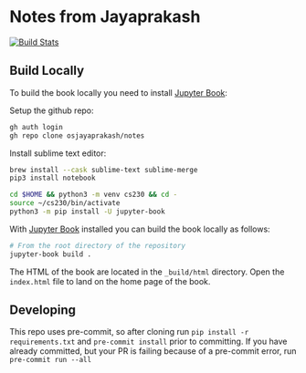 # Notes from Jayaprakash

[![Build Stats](https://github.com/osjayaprakash/notes/workflows/deploy-book/badge.svg)](https://github.com/osjayaprakash/notes/actions)


## Build Locally

To build the book locally you need to install [Jupyter Book](https://jupyterbook.org/en/stable/intro.html):

Setup the github repo:
```zsh
gh auth login 
gh repo clone osjayaprakash/notes
```

Install sublime text editor:
```zsh
brew install --cask sublime-text sublime-merge
pip3 install notebook
```

```zsh
cd $HOME && python3 -m venv cs230 && cd - 
source ~/cs230/bin/activate
python3 -m pip install -U jupyter-book
```

With [Jupyter Book](https://jupyterbook.org/en/stable/intro.html) installed you can build the book locally as follows:

```bash
# From the root directory of the repository
jupyter-book build .
```

The HTML of the book are located in the `_build/html` directory. Open the `index.html` file to land on the home page of the book.

## Developing

This repo uses pre-commit, so after cloning run `pip install -r requirements.txt` and `pre-commit install` prior to committing.
If you have already committed, but your PR is failing because of a pre-commit error, run `pre-commit run --all`
